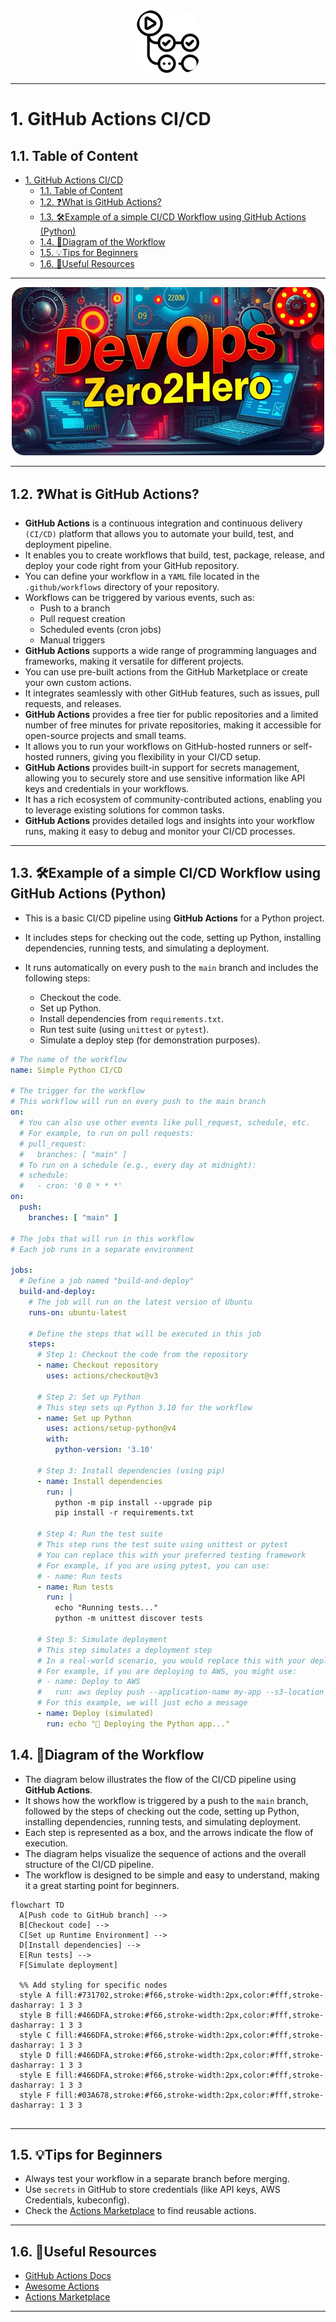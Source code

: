 <!-- omit in toc -->
<div align="center">
  <img src="/resources/images/logos/logos_github_actions.svg" alt="DevOps-Zero2Hero" width="100" style="border-radius: 25%;padd">
</div>

---

# 1. GitHub Actions CI/CD

## 1.1. Table of Content

- [1. GitHub Actions CI/CD](#1-github-actions-cicd)
  - [1.1. Table of Content](#11-table-of-content)
  - [1.2. ❓What is GitHub Actions?](#12-what-is-github-actions)
  - [1.3. 🛠️Example of a simple CI/CD Workflow using GitHub Actions (Python)](#13-️example-of-a-simple-cicd-workflow-using-github-actions-python)
  - [1.4. 🧠Diagram of the Workflow](#14-diagram-of-the-workflow)
  - [1.5. 💡Tips for Beginners](#15-tips-for-beginners)
  - [1.6. 📖Useful Resources](#16-useful-resources)

---

<div align="center">
  <img src="/resources/images/cover-rounded.png" alt="DevOps-Zero2Hero" width="500">
</div>

---

## 1.2. ❓What is GitHub Actions?

- **GitHub Actions** is a continuous integration and continuous delivery `(CI/CD)` platform that allows you to automate your build, test, and deployment pipeline.
- It enables you to create workflows that build, test, package, release, and deploy your code right from your GitHub repository.
- You can define your workflow in a `YAML` file located in the `.github/workflows` directory of your repository.
- Workflows can be triggered by various events, such as:
  - Push to a branch
  - Pull request creation
  - Scheduled events (cron jobs)
  - Manual triggers
- **GitHub Actions** supports a wide range of programming languages and frameworks, making it versatile for different projects.
- You can use pre-built actions from the GitHub Marketplace or create your own custom actions.
- It integrates seamlessly with other GitHub features, such as issues, pull requests, and releases.
- **GitHub Actions** provides a free tier for public repositories and a limited number of free minutes for private repositories, making it accessible for open-source projects and small teams.
- It allows you to run your workflows on GitHub-hosted runners or self-hosted runners, giving you flexibility in your CI/CD setup.
- **GitHub Actions** provides built-in support for secrets management, allowing you to securely store and use sensitive information like API keys and credentials in your workflows.
- It has a rich ecosystem of community-contributed actions, enabling you to leverage existing solutions for common tasks.
- **GitHub Actions** provides detailed logs and insights into your workflow runs, making it easy to debug and monitor your CI/CD processes.

---

## 1.3. 🛠️Example of a simple CI/CD Workflow using GitHub Actions (Python)

- This is a basic CI/CD pipeline using **GitHub Actions** for a Python project.
- It includes steps for checking out the code, setting up Python, installing dependencies, running tests, and simulating a deployment.
- It runs automatically on every push to the `main` branch and includes the following steps:

  - Checkout the code.
  - Set up Python.
  - Install dependencies from `requirements.txt`.
  - Run test suite (using `unittest` or `pytest`).
  - Simulate a deploy step (for demonstration purposes).

```yaml
# The name of the workflow
name: Simple Python CI/CD

# The trigger for the workflow
# This workflow will run on every push to the main branch
on:
  # You can also use other events like pull_request, schedule, etc.
  # For example, to run on pull requests:
  # pull_request:
  #   branches: [ "main" ]
  # To run on a schedule (e.g., every day at midnight):
  # schedule:
  #   - cron: '0 0 * * *'
on:
  push:
    branches: [ "main" ]

# The jobs that will run in this workflow
# Each job runs in a separate environment

jobs:
  # Define a job named "build-and-deploy"
  build-and-deploy:
    # The job will run on the latest version of Ubuntu
    runs-on: ubuntu-latest

    # Define the steps that will be executed in this job
    steps:
      # Step 1: Checkout the code from the repository
      - name: Checkout repository
        uses: actions/checkout@v3

      # Step 2: Set up Python
      # This step sets up Python 3.10 for the workflow
      - name: Set up Python
        uses: actions/setup-python@v4
        with:
          python-version: '3.10'
  
      # Step 3: Install dependencies (using pip)
      - name: Install dependencies
        run: |
          python -m pip install --upgrade pip
          pip install -r requirements.txt

      # Step 4: Run the test suite
      # This step runs the test suite using unittest or pytest
      # You can replace this with your preferred testing framework
      # For example, if you are using pytest, you can use:
      # - name: Run tests
      - name: Run tests
        run: |
          echo "Running tests..."
          python -m unittest discover tests

      # Step 5: Simulate deployment
      # This step simulates a deployment step
      # In a real-world scenario, you would replace this with your deployment command
      # For example, if you are deploying to AWS, you might use:
      # - name: Deploy to AWS
      #   run: aws deploy push --application-name my-app --s3-location s3://my-bucket/my-app.zip    
      # For this example, we will just echo a message
      - name: Deploy (simulated)
        run: echo "🚀 Deploying the Python app..."
```

## 1.4. 🧠Diagram of the Workflow

- The diagram below illustrates the flow of the CI/CD pipeline using **GitHub Actions**.
- It shows how the workflow is triggered by a push to the `main` branch, followed by the steps of checking out the code, setting up Python, installing dependencies, running tests, and simulating deployment.
- Each step is represented as a box, and the arrows indicate the flow of execution.
- The diagram helps visualize the sequence of actions and the overall structure of the CI/CD pipeline.
- The workflow is designed to be simple and easy to understand, making it a great starting point for beginners.

```mermaid
flowchart TD
  A[Push code to GitHub branch] --> 
  B[Checkout code] --> 
  C[Set up Runtime Environment] --> 
  D[Install dependencies] --> 
  E[Run tests] --> 
  F[Simulate deployment]

  %% Add styling for specific nodes
  style A fill:#731702,stroke:#f66,stroke-width:2px,color:#fff,stroke-dasharray: 1 3 3
  style B fill:#466DFA,stroke:#f66,stroke-width:2px,color:#fff,stroke-dasharray: 1 3 3
  style C fill:#466DFA,stroke:#f66,stroke-width:2px,color:#fff,stroke-dasharray: 1 3 3
  style D fill:#466DFA,stroke:#f66,stroke-width:2px,color:#fff,stroke-dasharray: 1 3 3
  style E fill:#466DFA,stroke:#f66,stroke-width:2px,color:#fff,stroke-dasharray: 1 3 3
  style F fill:#03A678,stroke:#f66,stroke-width:2px,color:#fff,stroke-dasharray: 1 3 3
    
```

---

## 1.5. 💡Tips for Beginners

- Always test your workflow in a separate branch before merging.
- Use `secrets` in GitHub to store credentials (like API keys, AWS Credentials, kubeconfig).
- Check the [Actions Marketplace](https://github.com/marketplace?type=actions) to find reusable actions.

---

## 1.6. 📖Useful Resources

- [GitHub Actions Docs](https://docs.github.com/en/actions)
- [Awesome Actions](https://github.com/sdras/awesome-actions)
- [Actions Marketplace](https://github.com/marketplace?type=actions)

---
